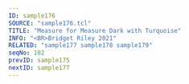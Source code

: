 ```yaml
---
ID: sample176
SOURCE: "sample176.tcl"
TITLE: "Measure for Measure Dark with Turquoise"
INFO: "<BR>Bridget Riley 2021"
RELATED: "sample177 sample178 sample179"
seqNo: 102
prevID: sample175
nextID: sample177
---
```

